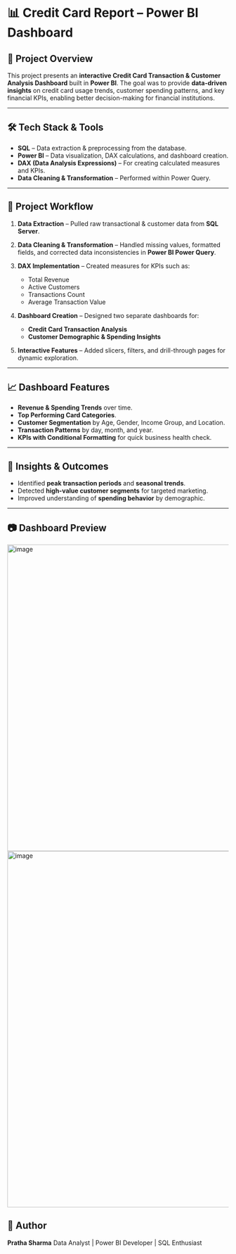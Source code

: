 # 📊 Credit Card Report – Power BI Dashboard

## 📌 Project Overview

This project presents an **interactive Credit Card Transaction & Customer Analysis Dashboard** built in **Power BI**.
The goal was to provide **data-driven insights** on credit card usage trends, customer spending patterns, and key financial KPIs, enabling better decision-making for financial institutions.

---

## 🛠 Tech Stack & Tools

* **SQL** – Data extraction & preprocessing from the database.
* **Power BI** – Data visualization, DAX calculations, and dashboard creation.
* **DAX (Data Analysis Expressions)** – For creating calculated measures and KPIs.
* **Data Cleaning & Transformation** – Performed within Power Query.

---

## 🔄 Project Workflow

1. **Data Extraction** – Pulled raw transactional & customer data from **SQL Server**.
2. **Data Cleaning & Transformation** – Handled missing values, formatted fields, and corrected data inconsistencies in **Power BI Power Query**.
3. **DAX Implementation** – Created measures for KPIs such as:

   * Total Revenue
   * Active Customers
   * Transactions Count
   * Average Transaction Value
4. **Dashboard Creation** – Designed two separate dashboards for:

   * **Credit Card Transaction Analysis**
   * **Customer Demographic & Spending Insights**
5. **Interactive Features** – Added slicers, filters, and drill-through pages for dynamic exploration.

---

## 📈 Dashboard Features

* **Revenue & Spending Trends** over time.
* **Top Performing Card Categories**.
* **Customer Segmentation** by Age, Gender, Income Group, and Location.
* **Transaction Patterns** by day, month, and year.
* **KPIs with Conditional Formatting** for quick business health check.

---

## 🎯 Insights & Outcomes

* Identified **peak transaction periods** and **seasonal trends**.
* Detected **high-value customer segments** for targeted marketing.
* Improved understanding of **spending behavior** by demographic.

---

## 📷 Dashboard Preview

<img width="1273" height="697" alt="image" src="https://github.com/user-attachments/assets/4d1f628d-e0ac-4c8a-b77c-b7d9f1e4005a" />
<img width="1211" height="810" alt="image" src="https://github.com/user-attachments/assets/512daf11-cf0c-4cdb-90cc-68974604b6d0" />



## 📌 Author

**Pratha Sharma**
Data Analyst | Power BI Developer | SQL Enthusiast

